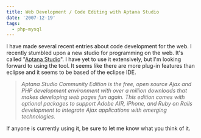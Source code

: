```yaml
---
title: Web Development / Code Editing with Aptana Studio
date: '2007-12-19'
tags:
  - php-mysql
---
```


I have made several recent entries about code development for the web. I recently stumbled upon a new studio for programming on the web. It's called "[Aptana Studio](https://www.aptana.com/)". I have yet to use it extensively, but I'm looking forward to using the tool. It seems like there are more plug-in features than eclipse and it seems to be based of the eclipse IDE.

> _Aptana Studio Community Edition is the free, open source Ajax and PHP development environment with over a million downloads that makes developing web pages fun again. This edition comes with optional packages to support Adobe AIR, iPhone, and Ruby on Rails development to integrate Ajax applications with emerging technologies._

If anyone is currently using it, be sure to let me know what you think of it.
